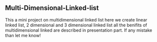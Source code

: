 ## Multi-Dimensional-Linked-list
This a mini project on multidimensional linked list 
here we create linear linked list, 2 dimensional and 3 dimensional linked list 
all the benifits of multidimensional linked are described in presentation part.
If any mistake than let me know!
